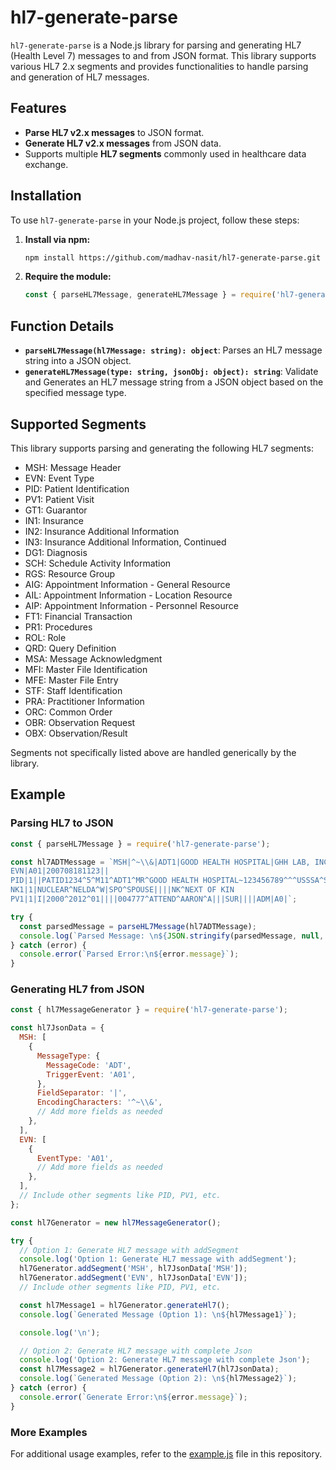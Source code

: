 # hl7-generate-parse

`hl7-generate-parse` is a Node.js library for parsing and generating HL7 (Health Level 7) messages to and from JSON format. This library supports various HL7 2.x segments and provides functionalities to handle parsing and generation of HL7 messages.

## Features

- **Parse HL7 v2.x messages** to JSON format.
- **Generate HL7 v2.x messages** from JSON data.
- Supports multiple **HL7 segments** commonly used in healthcare data exchange.

## Installation

To use `hl7-generate-parse` in your Node.js project, follow these steps:

1. **Install via npm:**

   ```bash
   npm install https://github.com/madhav-nasit/hl7-generate-parse.git
   ```

2. **Require the module:**
   ```javascript
   const { parseHL7Message, generateHL7Message } = require('hl7-generate-parse');
   ```

## Function Details

- **`parseHL7Message(hl7Message: string): object`**: Parses an HL7 message string into a JSON object.
- **`generateHL7Message(type: string, jsonObj: object): string`**:
  Validate and Generates an HL7 message string from a JSON object based on the specified message type.

## Supported Segments

This library supports parsing and generating the following HL7 segments:

- MSH: Message Header
- EVN: Event Type
- PID: Patient Identification
- PV1: Patient Visit
- GT1: Guarantor
- IN1: Insurance
- IN2: Insurance Additional Information
- IN3: Insurance Additional Information, Continued
- DG1: Diagnosis
- SCH: Schedule Activity Information
- RGS: Resource Group
- AIG: Appointment Information - General Resource
- AIL: Appointment Information - Location Resource
- AIP: Appointment Information - Personnel Resource
- FT1: Financial Transaction
- PR1: Procedures
- ROL: Role
- QRD: Query Definition
- MSA: Message Acknowledgment
- MFI: Master File Identification
- MFE: Master File Entry
- STF: Staff Identification
- PRA: Practitioner Information
- ORC: Common Order
- OBR: Observation Request
- OBX: Observation/Result

Segments not specifically listed above are handled generically by the library.

## Example

### Parsing HL7 to JSON

```javascript
const { parseHL7Message } = require('hl7-generate-parse');

const hl7ADTMessage = `MSH|^~\\&|ADT1|GOOD HEALTH HOSPITAL|GHH LAB, INC.|GOOD HEALTH HOSPITAL|198808181126|SECURITY|ADT^A01^ADT_A01|MSG00001|P|2.8||
EVN|A01|200708181123||
PID|1||PATID1234^5^M11^ADT1^MR^GOOD HEALTH HOSPITAL~123456789^^^USSSA^SS||EVERYMAN^ADAM^A^III||19610615|M||C|2222 HOME STREET^^GREENSBORO^NC^27401-1020|GL|(555) 555-2004|(555)555-2004||S||PATID12345001^2^M10^ADT1^AN^A|444333333|987654^NC|
NK1|1|NUCLEAR^NELDA^W|SPO^SPOUSE||||NK^NEXT OF KIN
PV1|1|I|2000^2012^01||||004777^ATTEND^AARON^A|||SUR||||ADM|A0|`;

try {
  const parsedMessage = parseHL7Message(hl7ADTMessage);
  console.log(`Parsed Message: \n${JSON.stringify(parsedMessage, null, 2)}`);
} catch (error) {
  console.error(`Parsed Error:\n${error.message}`);
}
```

### Generating HL7 from JSON

```javascript
const { hl7MessageGenerator } = require('hl7-generate-parse');

const hl7JsonData = {
  MSH: [
    {
      MessageType: {
        MessageCode: 'ADT',
        TriggerEvent: 'A01',
      },
      FieldSeparator: '|',
      EncodingCharacters: '^~\\&',
      // Add more fields as needed
    },
  ],
  EVN: [
    {
      EventType: 'A01',
      // Add more fields as needed
    },
  ],
  // Include other segments like PID, PV1, etc.
};

const hl7Generator = new hl7MessageGenerator();

try {
  // Option 1: Generate HL7 message with addSegment
  console.log('Option 1: Generate HL7 message with addSegment');
  hl7Generator.addSegment('MSH', hl7JsonData['MSH']);
  hl7Generator.addSegment('EVN', hl7JsonData['EVN']);
  // Include other segments like PID, PV1, etc.

  const hl7Message1 = hl7Generator.generateHl7();
  console.log(`Generated Message (Option 1): \n${hl7Message1}`);

  console.log('\n');

  // Option 2: Generate HL7 message with complete Json
  console.log('Option 2: Generate HL7 message with complete Json');
  const hl7Message2 = hl7Generator.generateHl7(hl7JsonData);
  console.log(`Generated Message (Option 2): \n${hl7Message2}`);
} catch (error) {
  console.error(`Generate Error:\n${error.message}`);
}
```

### More Examples

For additional usage examples, refer to the [example.js](./example.js) file in this repository.
